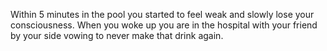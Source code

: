 Within 5 minutes in the pool you started to feel weak and slowly lose your consciousness. When you woke up you are in the hospital with your friend by your side vowing to never make that drink again.

